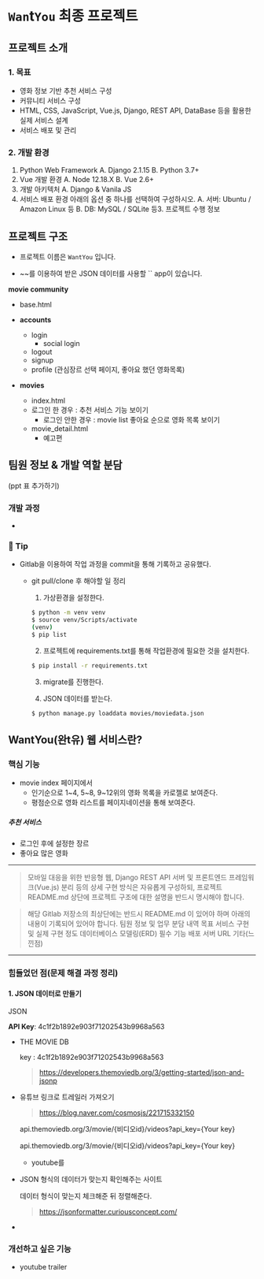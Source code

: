 # `Wan`t`You` 최종 프로젝트

## 프로젝트 소개

### 1. 목표

- 영화 정보 기반 추천 서비스 구성
- 커뮤니티 서비스 구성
- HTML, CSS, JavaScript, Vue.js, Django, REST API, DataBase 등을 활용한 실제 서비스 설계
- 서비스 배포 및 관리

### 2. 개발 환경

1. Python Web Framework
   A. Django 2.1.15
     B. Python 3.7+
2. Vue 개발 환경
   A. Node 12.18.X
     B. Vue 2.6+
3. 개발 아키텍처
   A. Django & Vanila JS
4. 서비스 배포 환경
   아래의 옵션 중 하나를 선택하여 구성하시오.
     A. 서버: Ubuntu / Amazon Linux 등
     B. DB: MySQL / SQLite 등3. 프로젝트 수행 정보

## 프로젝트 구조

- 프로젝트 이름은 `WantYou` 입니다.

- ~~를 이용하여 받은 JSON 데이터를 사용할 `` app이 있습니다.

**movie community**

- base.html

- **accounts**

  - login
    - social login
  - logout
  - signup
  - profile (관심장르 선택 페이지, 좋아요 했던 영화목록)

- **movies**
  - index.html 
  - 로그인 한 경우 : 추천 서비스 기능 보이기
    - 로그인 안한 경우 : movie list  좋아요 순으로 영화 목록 보이기
  - movie_detail.html
    - 예고편

## 팀원 정보 & 개발 역할 분담

(ppt 표 추가하기)



### 개발 과정

- 

  

  


### :honey_pot: Tip

- Gitlab을 이용하여 작업 과정을 commit을 통해 기록하고 공유했다.

  - git pull/clone 후 해야할 일 정리

    1. 가상환경을 설정한다.

      ```bash
      $ python -m venv venv
      $ source venv/Scripts/activate
      (venv)
      $ pip list
      ```

    2. 프로젝트에 requirements.txt를 통해 작업환경에 필요한 것을 설치한다.

      ```bash
      $ pip install -r requirements.txt
      ```

    3. migrate를 진행한다.

    4. JSON 데이터를 받는다.

      ```bash
      $ python manage.py loaddata movies/moviedata.json
      ```

## WantYou(완t유) 웹 서비스란?

### 핵심 기능

- movie index 페이지에서 
  - 인기순으로 1~4, 5~8, 9~12위의 영화 목록을 카로젤로 보여준다.
  - 평점순으로 영화 리스트를 페이지네이션을 통해 보여준다.

##### 추천 서비스

- 로그인 후에 설정한 장르 
- 좋아요 많은 영화

---

> 모바일 대응을 위한 반응형 웹, Django REST API 서버 및 프론트엔드 프레임워크(Vue.js) 분리 등의 상세 구현 방식은 자유롭게 구성하되, 프로젝트 README.md 상단에 프로젝트 구조에 대한 설명을 반드시 명시해야 합니다.

> 해당 Gitlab 저장소의 최상단에는 반드시 README.md 이 있어야 하며 아래의 내용이 기록되어 있어야 합니다.
> 팀원 정보 및 업무 분담 내역
> 목표 서비스 구현 및 실제 구현 정도
> 데이터베이스 모델링(ERD)
> 필수 기능
> 배포 서버 URL
> 기타(느낀점)

---

### 힘들었던 점(문제 해결 과정 정리)

#### 1. JSON 데이터로 만들기

JSON

**API Key**: 4c1f2b1892e903f71202543b9968a563

- THE MOVIE DB

  key : 4c1f2b1892e903f71202543b9968a563

  > https://developers.themoviedb.org/3/getting-started/json-and-jsonp

- 유튜브 링크로 트레일러 가져오기

  > https://blog.naver.com/cosmosjs/221715332150

  api.themoviedb.org/3/movie/{비디오id}/videos?api_key={Your key}
  
  api.themoviedb.org/3/movie/{비디오id}/videos?api_key={Your key}
  
  - youtube를 

- JSON 형식의 데이터가 맞는지 확인해주는 사이트

  데이터 형식이 맞는지 체크해준 뒤 정렬해준다.

  > https://jsonformatter.curiousconcept.com/

- 







### 개선하고 싶은 기능

- youtube trailer



